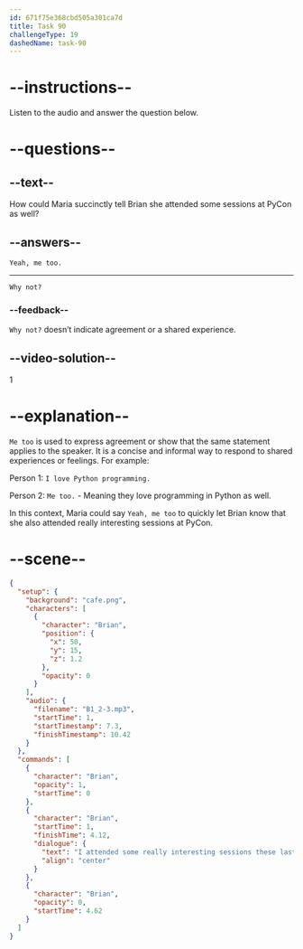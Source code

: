 ```yaml
---
id: 671f75e368cbd505a301ca7d
title: Task 90
challengeType: 19
dashedName: task-90
---
```


<!-- SPEAKING -->

<!-- (Audio) Brian: I attended some really interesting sessions these last few days. -->

# --instructions--

Listen to the audio and answer the question below.

# --questions--

## --text--

How could Maria succinctly tell Brian she attended some sessions at PyCon as well?

## --answers--

`Yeah, me too.`

---

`Why not?`

### --feedback--

`Why not?` doesn’t indicate agreement or a shared experience.

## --video-solution--

1

# --explanation--

`Me too` is used to express agreement or show that the same statement applies to the speaker. It is a concise and informal way to respond to shared experiences or feelings.  For example: 

Person 1: `I love Python programming.` 

Person 2: `Me too.`  - Meaning they love programming in Python as well.

In this context, Maria could say `Yeah, me too` to quickly let Brian know that she also attended really interesting sessions at PyCon.

# --scene--

```json
{
  "setup": {
    "background": "cafe.png",
    "characters": [
      {
        "character": "Brian",
        "position": {
          "x": 50,
          "y": 15,
          "z": 1.2
        },
        "opacity": 0
      }
    ],
    "audio": {
      "filename": "B1_2-3.mp3",
      "startTime": 1,
      "startTimestamp": 7.3,
      "finishTimestamp": 10.42
    }
  },
  "commands": [
    {
      "character": "Brian",
      "opacity": 1,
      "startTime": 0
    },
    {
      "character": "Brian",
      "startTime": 1,
      "finishTime": 4.12,
      "dialogue": {
        "text": "I attended some really interesting sessions these last few days.",
        "align": "center"
      }
    },
    {
      "character": "Brian",
      "opacity": 0,
      "startTime": 4.62
    }
  ]
}
```
